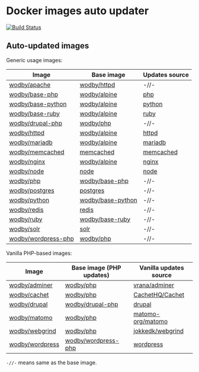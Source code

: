 # Docker images auto updater

[![Build Status](https://travis-ci.com/wodby/images.svg?branch=master)](https://travis-ci.com/wodby/images)

## Auto-updated images

Generic usage images:

| Image                 | Base image            | Updates source      |
| --------------------- | --------------------- | ------------------- |
| [wodby/apache]        | [wodby/httpd]         | -//-                |
| [wodby/base-php]      | [wodby/alpine]        | [php]               |
| [wodby/base-python]   | [wodby/alpine]        | [python]            |
| [wodby/base-ruby]     | [wodby/alpine]        | [ruby]              |
| [wodby/drupal-php]    | [wodby/php]           | -//-                |
| [wodby/httpd]         | [wodby/alpine]        | [httpd]             |
| [wodby/mariadb]       | [wodby/alpine]        | [mariadb]           |
| [wodby/memcached]     | [memcached]           | [memcached]         |
| [wodby/nginx]         | [wodby/alpine]        | [nginx]             |
| [wodby/node]          | [node]                | [node]              |
| [wodby/php]           | [wodby/base-php]      | -//-                |
| [wodby/postgres]      | [postgres]            | -//-                |
| [wodby/python]        | [wodby/base-python]   | -//-                |
| [wodby/redis]         | [redis]               | -//-                |
| [wodby/ruby]          | [wodby/base-ruby]     | -//-                |
| [wodby/solr]          | [solr]                | -//-                |
| [wodby/wordpress-php] | [wodby/php]           | -//-                |

Vanilla PHP-based images:

| Image                 | Base image (PHP updates) | Vanilla updates source |
| --------------------- | ------------------------ | ---------------------- |
| [wodby/adminer]       | [wodby/php]              | [vrana/adminer]        |
| [wodby/cachet]        | [wodby/php]              | [CachetHQ/Cachet]      |
| [wodby/drupal]        | [wodby/drupal-php]       | [drupal]               |
| [wodby/matomo]        | [wodby/php]              | [matomo-org/matomo]    |
| [wodby/webgrind]      | [wodby/php]              | [jokkedk/webgrind]     |
| [wodby/wordpress]     | [wodby/wordpress-php]    | [wordpress]            |

`-//-` means same as the base image.

[CachetHQ/Cachet]: https://github.com/CachetHQ/Cachet
[drupal]: https://github.com/docker-library/drupal
[httpd]: https://github.com/docker-library/httpd
[jokkedk/webgrind]: https://github.com/jokkedk/webgrind
[mariadb]: https://github.com/docker-library/mariadb
[matomo-org/matomo]: https://github.com/matomo-org/matomo
[memcached]: https://github.com/docker-library/memcached
[nginx]: https://github.com/docker-library/nginx
[node]: https://github.com/docker-library/node
[php]: https://github.com/docker-library/php
[postgres]: https://github.com/docker-library/postgres
[python]: https://github.com/docker-library/python
[redis]: https://github.com/docker-library/redis
[ruby]: https://github.com/docker-library/ruby
[solr]: https://github.com/docker-library/solr
[vrana/adminer]: https://github.com/vrana/adminer
[wodby/adminer]: https://github.com/wodby/adminer
[wodby/alpine]: https://github.com/wodby/alpine
[wodby/apache]: https://github.com/wodby/apache
[wodby/base-php]: https://github.com/wodby/base-php
[wodby/base-python]: https://github.com/wodby/base-python
[wodby/base-ruby]: https://github.com/wodby/base-ruby
[wodby/cachet]: https://github.com/wodby/cachet
[wodby/drupal-php]: https://github.com/wodby/drupal-php
[wodby/drupal]: https://github.com/wodby/drupal
[wodby/httpd]: https://github.com/wodby/httpd
[wodby/mariadb]: https://github.com/wodby/mariadb
[wodby/matomo]: https://github.com/wodby/matomo
[wodby/memcached]: https://github.com/wodby/memcached
[wodby/nginx]: https://github.com/wodby/nginx
[wodby/node]: https://github.com/wodby/node
[wodby/php]: https://github.com/wodby/php
[wodby/postgres]: https://github.com/wodby/postgres
[wodby/python]: https://github.com/wodby/python
[wodby/redis]: https://github.com/wodby/redis
[wodby/ruby]: https://github.com/wodby/ruby
[wodby/solr]: https://github.com/wodby/solr
[wodby/webgrind]: https://github.com/wodby/webgrind
[wodby/wordpress-php]: https://github.com/wodby/wordpress-php
[wodby/wordpress]: https://github.com/wodby/wordpress
[wordpress]: https://github.com/docker-library/wordpress
